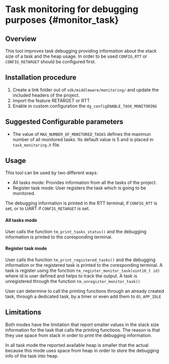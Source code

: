 Task monitoring for debugging purposes {#monitor_task}
===================================

## Overview

This tool improves task debugging providing information about the stack size of a task and the heap usage.
In order to be used `CONFIG_RTT` or `CONFIG_RETARGET` should be configured first.

## Installation procedure
1. Create a link folder out of `sdk/middleware/monitoring/` and update the included headers of the project.
2. Import the feature RETARGET or RTT
3. Enable in custom configuration the `dg_configENABLE_TASK_MONITORING`

## Suggested Configurable parameters

- The value of `MAX_NUMBER_OF_MONITORED_TASKS` defines the maximun number of all monitored tasks.
Its default value is 5 and is placed in `task_monitoring.h` file.

## Usage

This tool can be used by two different ways:
- All tasks mode: Provides information from all the tasks of the project.
- Register task mode: User registers the task which is going to be monitored.

The debugging information is printed in the RTT terminal, if `CONFIG_RTT` is set, or to UART if `CONFIG_RETARGET` is set.

#### All tasks mode
User calls the function `tm_print_tasks_status()` and the debugging information is printed to the coresponding terminal.

#### Register task mode
User calls the function `tm_print_registered_tasks()` and the debugging information or the registered task is printed to the coresponding terminal.
A task is register using the function `tm_register_monitor_task(uint16_t id)` where id is user defined and helps to track the output.
A task is unregistered through the function `tm_unregister_monitor_task()`

User can determine to call the printing functions through an already created task, through a dedicated task, by a timer or even add them to `OS_APP_IDLE`

## Limitations
Both modes have the limitation that report smaller values in the stack size information for the task that calls the printing functions.
The reason is that they use space from stack in order to print the debugging information.

In all task mode the reported available heap is smaller that the actual because this mode uses space from heap in order to store the debugging info of the task into heap.
